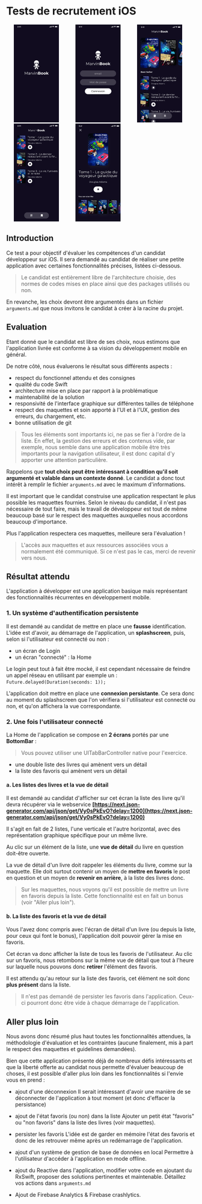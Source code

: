 
# Tests de recrutement iOS

<img src="https://raw.githubusercontent.com/smartnsoft/flutter-test/master/documentation/splash.png" width="120" height="260" hspace="20"/> <img src="https://raw.githubusercontent.com/smartnsoft/flutter-test/master/documentation/login.png" width="120" height="260" hspace="20"/> <img src="https://raw.githubusercontent.com/smartnsoft/flutter-test/master/documentation/list.png" width="120" height="260" hspace="20"/> <img src="https://raw.githubusercontent.com/smartnsoft/flutter-test/master/documentation/favorites.png" width="120" height="260" hspace="20"/> <img src="https://raw.githubusercontent.com/smartnsoft/flutter-test/master/documentation/detail.png" width="120" height="260" hspace="20"/>

## Introduction

Ce test a pour objectif d'évaluer les compétences d'un candidat développeur sur iOS.
Il sera demandé au candidat de réaliser une petite application avec certaines fonctionnalités précises, listées ci-dessous.

> Le candidat est entièrement libre de l'architecture choisie, des normes de codes mises en place ainsi que des packages utilisés ou non.

En revanche, les choix devront être argumentés dans un fichier `arguments.md` que nous invitons le candidat à créer à la racine du projet.

## Evaluation

Etant donné que le candidat est libre de ses choix, nous estimons que l'application livrée est conforme à sa vision du développement mobile en général.

De notre côté, nous évaluerons le résultat sous différents aspects :

* respect du fonctionnel attendu et des consignes
* qualité du code Swift
* architecture mise en place par rapport à la problématique
* maintenabilité de la solution
* responsivité de l'interface graphique sur différentes tailles de téléphone
* respect des maquettes et soin apporté à l'UI et à l'UX, gestion des erreurs, du chargement, etc.
* bonne utilisation de git

> Tous les éléments sont importants ici, ne pas se fier à l'ordre de la liste.
> En effet, la gestion des erreurs et des contenus vide, par exemple, nous semble dans une application mobile être très importants pour la navigation utilisateur, il est donc capital d'y apporter une attention particulière.

Rappelons que **tout choix peut être intéressant à condition qu'il soit argumenté et valable dans un contexte donné**.
Le candidat a donc tout intérêt à remplir le fichier `arguments.md` avec le maximum d'informations.

Il est important que le candidat construise une application respectant le plus possible les maquettes fournies.
Selon le niveau du candidat, il n'est pas nécessaire de tout faire, mais le travail de développeur est tout de même beaucoup basé sur le respect des maquettes auxquelles nous accordons beaucoup d'importance.

Plus l'application respectera ces maquettes, meilleure sera l'évaluation !

> L'accès aux maquettes et aux ressources associées vous a normalement été communiqué. Si ce n'est pas le cas, merci de revenir vers nous.

## Résultat attendu
L'application à développer est une application basique mais représentant des fonctionnalités récurrentes en développement mobile.

### 1. Un système d'authentification persistente
Il est demandé au candidat de mettre en place une **fausse** identification.
L'idée est d'avoir, au démarrage de l'application, un **splashscreen**, puis, selon si l'utilisateur est connecté ou non :

* un écran de Login
* un écran "connecté" : la Home

Le login peut tout à fait être mocké, il est cependant nécessaire de feindre un appel réseau en utilisant par exemple un :
`Future.delayed(Duration(seconds: 1));`

L'application doit mettre en place une **connexion persistante**.
Ce sera donc au moment du splashscreen que l'on vérifiera si l'utilisateur est connecté ou non, et qu'on affichera la vue correspondante.

### 2. Une fois l'utilisateur connecté

La Home de l'application se compose en **2 écrans** portés par une **BottomBar** :
> Vous pouvez utiliser une UITabBarController native pour l'exercice.

* une double liste des livres qui amènent vers un détail
* la liste des favoris qui amènent vers un détail

#### a. Les listes des livres et la vue de détail

Il est demandé au candidat d'afficher sur cet écran la liste des livre qu'il devra récupérer via le webservice **[https://next.json-generator.com/api/json/get/Vy0sPkEvO?delay=1200](https://next.json-generator.com/api/json/get/Vy0sPkEvO?delay=1200)**

Il s'agit en fait de 2 listes, l'une verticale et l'autre horizontal, avec des représentation graphique spécifique pour un même livre.

Au clic sur un élément de la liste, une **vue de détail** du livre en question doit-être ouverte.

La vue de détail d'un livre doit rappeler les éléments du livre, comme sur la maquette.
Elle doit surtout contenir un moyen de **mettre en favoris** le post en question et un moyen de **revenir en arrière**, à la liste des livres donc.

> Sur les maquettes, nous voyons qu'il est possible de mettre un livre en favoris depuis la liste.
> Cette fonctionnalité est en fait un bonus (voir "Aller plus loin").

#### b. La liste des favoris  et la vue de détail

Vous l'avez donc compris avec l'écran de détail d'un livre (ou depuis la liste, pour ceux qui font le bonus), l'application doit pouvoir gérer la mise en favoris.

Cet écran va donc afficher la liste de tous les favoris de l'utilisateur.
Au clic sur un favoris, nous retombons sur la même vue de détail que tout à l'heure sur laquelle nous pouvons donc **retirer**  l'élément des favoris.

Il est attendu qu'au retour sur la liste des favoris, cet élément ne soit donc **plus présent** dans la liste.

> Il n'est pas demandé de persister les favoris dans l'application.
> Ceux-ci pourront donc être vide à chaque démarrage de l'application.

## Aller plus loin

Nous avons donc résumé plus haut toutes les fonctionnalités attendues, la méthodologie d'évaluation et les contraintes (aucune finalement, mis à part le respect des maquettes et guidelines demandées).

Bien que cette application présente déjà de nombreux défis intéressants et que la liberté offerte au candidat nous permette d'évaluer beaucoup de choses, il est possible d'aller plus loin dans les fonctionnalités si l'envie vous en prend :

* ajout d'une déconnexion
Il serait intéressant d'avoir une manière de se déconnecter de l'application à tout moment (et donc d'effacer la persistance)

* ajout de l'état favoris (ou non) dans la liste Ajouter un petit état "favoris" ou "non favoris" dans la liste des livres (voir maquettes).

* persister les favoris
L'idée est de garder en mémoire l'état des favoris et donc de les retrouver même après un redémarrage de l'application.

* ajout d'un système de gestion de base de données en local
Permettre à l'utilisateur d'accéder à l'application en mode offline.

* ajout du Reactive dans l'application,
modifier votre code en ajoutant du RxSwift, proposer des solutions pertinentes et maintenable. Détaillez vos actions dans `arguments.md`

* Ajout de Firebase Analytics & Firebase crashlytics.
